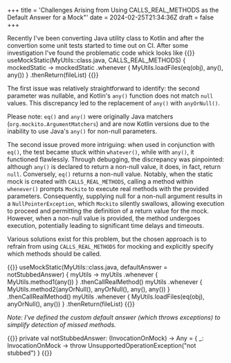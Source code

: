 +++
title = 'Challenges Arising from Using CALLS_REAL_METHODS as the Default Answer for a Mock"'
date = 2024-02-25T21:34:36Z
draft = false
+++

Recently I've been converting Java utility class to Kotlin and after the convertion some unit tests started to time out on CI. After some investigation I've found the problematic code whick looks like
{{<highlight kotlin>}}
useMockStatic(MyUtils::class.java, CALLS_REAL_METHODS) { mockedStatic ->
  mockedStatic
      .whenever<Any> { MyUtils.loadFiles(eq(obj), any(), any()) }
      .thenReturn(fileList)
{{</highlight>}}

The first issue was relatively straightforward to identify: the second parameter was nullable, and Kotlin's `any()` function does not match `null` values. This discrepancy led to the replacement of `any()` with `anyOrNull()`.

Please note: `eq()` and `any()` were originally Java matchers (`org.mockito.ArgumentMatchers`) and are now Kotlin versions due to the inability to use Java's `any()` for non-null parameters.

The second issue proved more intriguing: when used in conjunction with `eq()`, the test became stuck within `whatever()`, while with `any()`, it functioned flawlessly. Through debugging, the discrepancy was pinpointed: although `any()` is declared to return a non-null value, it does, in fact, return `null`. Conversely, `eq()` returns a non-null value. Notably, when the static mock is created with `CALLS_REAL_METHODS`, calling a method within `whenever()` prompts `Mockito` to execute real methods with the provided parameters. Consequently, supplying null for a non-null argument results in a `NullPointerException`, which `Mockito` silently swallows, allowing execution to proceed and permitting the definition of a return value for the mock. However, when a non-null value is provided, the method undergoes execution, potentially leading to significant time delays and timeouts.

Various solutions exist for this problem, but the chosen approach is to refrain from using `CALLS_REAL_METHODS` for mocking and explicitly specify which methods should be called.

{{<highlight kotlin>}}
useMockStatic(MyUtils::class.java, defaultAnswer = notStubbedAnswer) {
    myUtils ->
  myUtils
      .whenever<Any> { MyUtils.method1(any()) }
      .thenCallRealMethod()
  myUtils
      .whenever<Any> {
        MyUtils.method2(anyOrNull(), anyOrNull(), any(), any())
      }
      .thenCallRealMethod()
  myUtils
      .whenever<Any> {
        MyUtils.loadFiles(eq(obj), anyOrNull(), any())
      }
      .thenReturn(fileList)
{{</highlight>}}
 

*Note: I've defined the custom default answer (which throws exceptions) to simplify detection of missed methods.*

{{<highlight kotlin>}}
private val notStubbedAnswer: (InvocationOnMock) -> Any = { _: InvocationOnMock ->
  throw UnsupportedOperationException("not stubbed")
}
{{</highlight>}}
